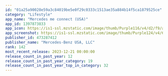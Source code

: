 ```yaml
---
id: "01a25a90028e59a3c84019be5e0f29c0333c1513ae35a884b14f5ca1879525ce"
category: "Lifestyle"
app_name: "Mercedes me connect (USA)"
app_id: 1397873833
app_icon: https://is1-ssl.mzstatic.com/image/thumb/Purple116/v4/d2/f9/aa/d2f9aac8-2945-2398-0593-2b2142182243/MyStarAppIcon-0-0-1x_U007emarketing-0-7-0-sRGB-0-85-220-0.png/1024x1024bb.png
app_screenshot: https://is1-ssl.mzstatic.com/image/thumb/Purple124/v4/6d/d5/b2/6dd5b264-379c-5603-5762-8abc7f4ad460/aac44e93-b5e1-4f38-9c95-3dd0005ddffe_MMC-AppStore-1-1242x2688.png/1242x2688bb.png
publisher_id: 473287412
publisher_name: "Mercedes-Benz USA, LLC"
rank: 142
most_recent_release: 2023-12-21 00:00:00
release_count_in_past_year: 12
release_count_in_past_year_category: 19
release_count_in_past_year_top_in_category: 32
---
```


